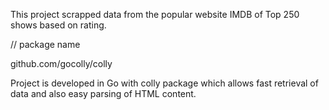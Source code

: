 This project scrapped data from the popular website IMDB of Top 250 shows based on rating.

// package name

github.com/gocolly/colly

Project is developed in Go with colly package which allows fast retrieval of data and also easy parsing of HTML content.
